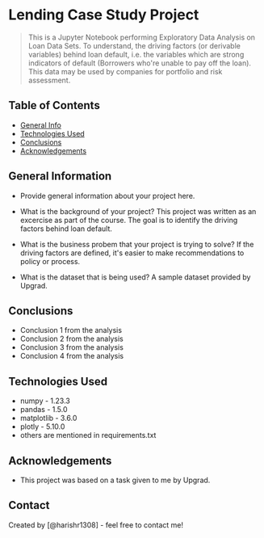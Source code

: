 # Lending Case Study Project

> This is a Jupyter Notebook performing Exploratory Data Analysis on Loan Data Sets. To understand, the driving factors (or derivable variables) behind loan default, i.e. the variables which are strong indicators of default (Borrowers who're unable to pay off the loan). This data may be used by companies for portfolio and risk assessment.


## Table of Contents
* [General Info](#general-information)
* [Technologies Used](#technologies-used)
* [Conclusions](#conclusions)
* [Acknowledgements](#acknowledgements)


## General Information
- Provide general information about your project here.
- What is the background of your project?
This project was written as an excercise as part of the course. The goal is to identify the driving factors behind loan default.

- What is the business probem that your project is trying to solve?
If the driving factors are defined, it's easier to make recommendations to policy or process.


- What is the dataset that is being used?
A sample dataset provided by Upgrad.


## Conclusions
- Conclusion 1 from the analysis
- Conclusion 2 from the analysis
- Conclusion 3 from the analysis
- Conclusion 4 from the analysis



## Technologies Used
- numpy - 1.23.3
- pandas - 1.5.0
- matplotlib - 3.6.0
- plotly - 5.10.0
- others are mentioned in requirements.txt


## Acknowledgements
- This project was based on a task given to me by Upgrad.


## Contact
Created by [@harishr1308] - feel free to contact me!
